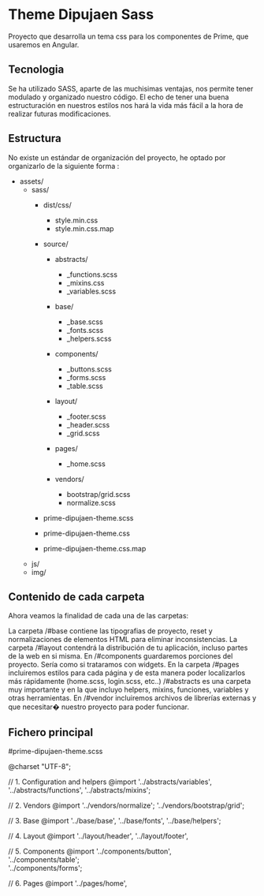 # Theme Dipujaen Sass

Proyecto que desarrolla un tema css para los componentes de Prime, que usaremos en Angular.

## Tecnologia

Se ha utilizado SASS, aparte de las muchisimas ventajas, nos permite tener modulado y organizado nuestro código.
El echo de tener una buena estructuración en nuestros estilos nos hará la vida más fácil a la hora de realizar futuras modificaciones.

## Estructura

No existe un estándar de organización del proyecto, he optado por organizarlo de la siguiente forma : 

- assets/
    - sass/
        - dist/css/			
            - style.min.css
            - style.min.css.map
        - source/
            - abstracts/
                 - _functions.scss
				 - _mixins.css
                 - _variables.scss
            - base/
				 - _base.scss
                 - _fonts.scss
				 - _helpers.scss
            - components/
                 - _buttons.scss
				 - _forms.scss
				 - _table.scss
				 
            - layout/
                 - _footer.scss
                 - _header.scss
                 - _grid.scss             
            - pages/
                 - _home.scss            
            - vendors/
                 - bootstrap/grid.scss
                 - normalize.scss
                 
         
		 - prime-dipujaen-theme.scss
         - prime-dipujaen-theme.css
         - prime-dipujaen-theme.css.map
     - js/
     - img/



## Contenido de cada carpeta

Ahora veamos la finalidad de cada una de las carpetas:

La carpeta /#base contiene las tipografias de proyecto, reset y normalizaciones de elementos HTML para eliminar inconsistencias.
La carpeta /#layout contendrá la distribución de tu aplicación, incluso partes de la web en si misma.
En /#components guardaremos porciones del proyecto. Sería como si trataramos con widgets.
En la carpeta /#pages incluiremos estilos para cada página y de esta manera poder localizarlos más rápidamente (home.scss, login.scss, etc..)
/#abstracts es una carpeta muy importante y en la que incluyo helpers, mixins, funciones, variables y otras herramientas.
En /#vendor incluiremos archivos de librerías externas y que necesitar� nuestro proyecto para poder funcionar.

## Fichero principal

#prime-dipujaen-theme.scss

@charset "UTF-8";

// 1. Configuration and helpers
@import
  '../abstracts/variables',
  '../abstracts/functions',
  '../abstracts/mixins';

// 2. Vendors
@import
  '../vendors/normalize';
  '../vendors/bootstrap/grid'; 

// 3. Base 
@import
  '../base/base',
  '../base/fonts',
  '../base/helpers';
 
// 4. Layout
@import
  '../layout/header', 
  '../layout/footer',
   
// 5. Components
@import 
  '../components/button',  
  '../components/table';  
  '../components/forms';  
  
  // 6. Pages
@import 
  '../pages/home',  
  


